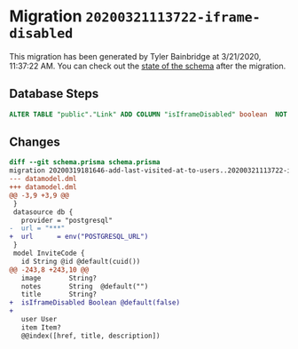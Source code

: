 # Migration `20200321113722-iframe-disabled`

This migration has been generated by Tyler Bainbridge at 3/21/2020, 11:37:22 AM.
You can check out the [state of the schema](./schema.prisma) after the migration.

## Database Steps

```sql
ALTER TABLE "public"."Link" ADD COLUMN "isIframeDisabled" boolean  NOT NULL DEFAULT false;
```

## Changes

```diff
diff --git schema.prisma schema.prisma
migration 20200319181646-add-last-visited-at-to-users..20200321113722-iframe-disabled
--- datamodel.dml
+++ datamodel.dml
@@ -3,9 +3,9 @@
 }
 datasource db {
   provider = "postgresql"
-  url = "***"
+  url      = env("POSTGRESQL_URL")
 }
 model InviteCode {
   id String @id @default(cuid())
@@ -243,8 +243,10 @@
   image       String?
   notes       String  @default("")
   title       String?
+  isIframeDisabled Boolean @default(false)
+
   user User
   item Item?
   @@index([href, title, description])
```


